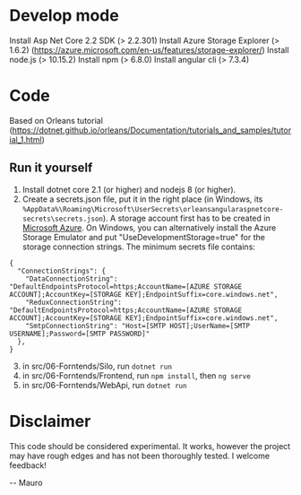 # Develop mode
Install Asp Net Core 2.2 SDK (> 2.2.301)
Install Azure Storage Explorer (> 1.6.2) (https://azure.microsoft.com/en-us/features/storage-explorer/)
Install node.js (> 10.15.2)
Install npm (> 6.8.0)
Install angular cli (> 7.3.4)

# Code
Based on Orleans tutorial (https://dotnet.github.io/orleans/Documentation/tutorials_and_samples/tutorial_1.html)

## Run it yourself
1. Install dotnet core 2.1 (or higher) and nodejs 8 (or higher).
2. Create a secrets.json file, put it in the right place (in Windows, its `%AppData%\Roaming\Microsoft\UserSecrets\orleansangularaspnetcore-secrets\secrets.json`).
A storage account first has to be created in [Microsoft Azure](https://portal.azure.com). On Windows, you can alternatively install the Azure Storage Emulator and put "UseDevelopmentStorage=true" for the storage connection strings.
The minimum secrets file contains:
```
{
  "ConnectionStrings": {
    "DataConnectionString": "DefaultEndpointsProtocol=https;AccountName=[AZURE STORAGE ACCOUNT];AccountKey=[STORAGE KEY];EndpointSuffix=core.windows.net",
    "ReduxConnectionString": "DefaultEndpointsProtocol=https;AccountName=[AZURE STORAGE ACCOUNT];AccountKey=[STORAGE KEY];EndpointSuffix=core.windows.net",
    "SmtpConnectionString": "Host=[SMTP HOST];UserName=[SMTP USERNAME];Password=[SMTP PASSWORD]"
  },
}
```
3. in src/06-Forntends/Silo, run `dotnet run`
4. in src/06-Forntends/Frontend, run `npm install`, then `ng serve`
5. in src/06-Forntends/WebApi, run `dotnet run`

# Disclaimer
This code should be considered experimental. It works, however the project may have rough edges and has not been thoroughly tested.
I welcome feedback!

-- Mauro
